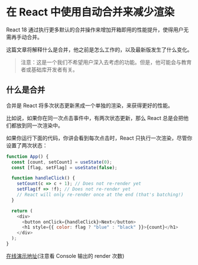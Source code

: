 # 在 React 中使用自动合并来减少渲染

React 18 通过执行更多默认的合并操作来增加开箱即用的性能提升，使得用户无需再手动合并。

这篇文章将解释什么是合并，他之前是怎么工作的，以及最新版发生了什么变化。

> 注意：这是一个我们不希望用户深入去考虑的功能。但是，他可能会与教育者或基础库开发者有关。

## 什么是合并

合并是 React 将多次状态更新黑成一个单独的渲染，来获得更好的性能。

比如说，如果你在同一次点击事件中，有两次状态更新，那么 React 总是会把他们都放到同一次渲染中。

如果你运行下面的代码，你讲会看到每次点击时，React 只执行一次渲染，尽管你设置了两次状态：

```JavaScript
function App() {
  const [count, setCount] = useState(0);
  const [flag, setFlag] = useState(false);

  function handleClick() {
    setCount(c => c + 1); // Does not re-render yet
    setFlag(f => !f); // Does not re-render yet
    // React will only re-render once at the end (that's batching!)
  }

  return (
    <div>
      <button onClick={handleClick}>Next</button>
      <h1 style={{ color: flag ? "blue" : "black" }}>{count}</h1>
    </div>
  );
}
```

[在线演示地址](https://codesandbox.io/s/spring-water-929i6?file=/src/index.js)(注意看 Console 输出的 render 次数)


